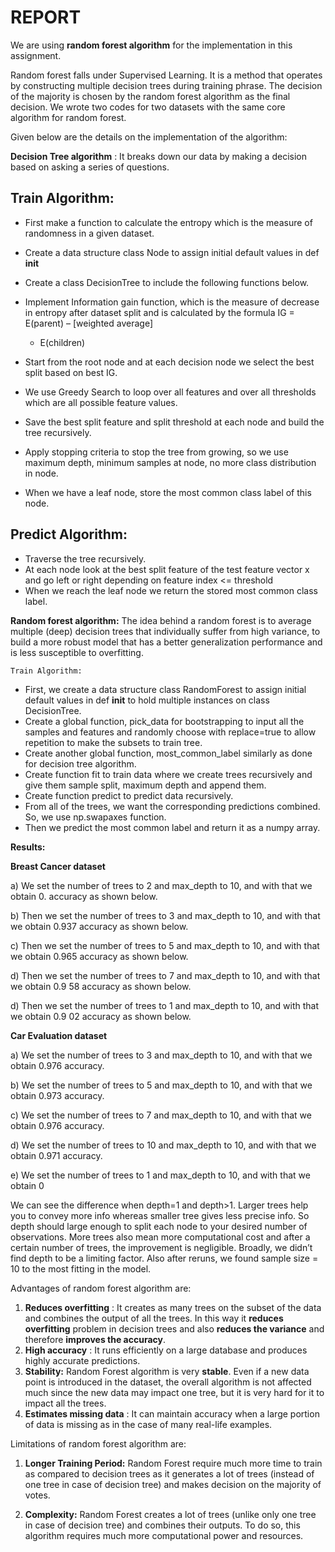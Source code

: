 # REPORT

We are using **random forest algorithm** for the implementation in this assignment.

Random forest falls under Supervised Learning. It is a method that operates by constructing
multiple decision trees during training phrase. The decision of the majority is chosen by the
random forest algorithm as the final decision.
We wrote two codes for two datasets with the same core algorithm for random forest.

Given below are the details on the implementation of the algorithm:

**Decision Tree algorithm** : It breaks down our data by making a decision based on asking a
series of questions.

## Train Algorithm:

- First make a function to calculate the entropy which is the measure of randomness in a given dataset.

- Create a data structure class Node to assign initial default values in def __init__
- Create a class DecisionTree to include the following functions below.
- Implement Information gain function, which is the measure of decrease in entropy
    after dataset split and is calculated by the formula IG = E(parent) – [weighted average]
    * E(children)
- Start from the root node and at each decision node we select the best split based on
    best IG.
- We use Greedy Search to loop over all features and over all thresholds which are all
    possible feature values.
- Save the best split feature and split threshold at each node and build the tree
    recursively.
- Apply stopping criteria to stop the tree from growing, so we use maximum depth,
    minimum samples at node, no more class distribution in node.
- When we have a leaf node, store the most common class label of this node.

## Predict Algorithm:

- Traverse the tree recursively.
- At each node look at the best split feature of the test feature vector x and go left or
    right depending on feature index <= threshold
- When we reach the leaf node we return the stored most common class label.


**Random forest algorithm:** The idea behind a random forest is to average multiple (deep)
decision trees that individually suffer from high variance, to build a more robust model that
has a better generalization performance and is less susceptible to overfitting.

```
Train Algorithm:
```
- First, we create a data structure class RandomForest to assign initial default values in
    def __init__ to hold multiple instances on class DecisionTree.
- Create a global function, pick_data for bootstrapping to input all the samples and
    features and randomly choose with replace=true to allow repetition to make the
    subsets to train tree.
- Create another global function, most_common_label similarly as done for decision
    tree algorithm.
- Create function fit to train data where we create trees recursively and give them
    sample split, maximum depth and append them.
- Create function predict to predict data recursively.
- From all of the trees, we want the corresponding predictions combined. So, we use
    np.swapaxes function.
- Then we predict the most common label and return it as a numpy array.

**Results:**

**Breast Cancer dataset**

a) We set the number of trees to 2 and max_depth to 10, and with that we obtain 0.
accuracy as shown below.

b) Then we set the number of trees to 3 and max_depth to 10, and with that we obtain
0.937 accuracy as shown below.

c) Then we set the number of trees to 5 and max_depth to 10, and with that we obtain
0.965 accuracy as shown below.

d) Then we set the number of trees to 7 and max_depth to 10, and with that we obtain
0.9 58 accuracy as shown below.

d) Then we set the number of trees to 1 and max_depth to 10, and with that we obtain
0.9 02 accuracy as shown below.

**Car Evaluation dataset**

a) We set the number of trees to 3 and max_depth to 10, and with that we obtain 0.976
accuracy.

b) We set the number of trees to 5 and max_depth to 10, and with that we obtain 0.973
accuracy.

c) We set the number of trees to 7 and max_depth to 10, and with that we obtain 0.976
accuracy.

d) We set the number of trees to 10 and max_depth to 10, and with that we obtain 0.971 accuracy.

e) We set the number of trees to 1 and max_depth to 10, and with that we obtain 0

We can see the difference when depth=1 and depth>1. Larger trees help you to convey more info whereas smaller tree gives less precise info. So depth should
large enough to split each node to your desired number of observations. More trees also
mean more computational cost and after a certain number of trees, the improvement is
negligible. Broadly, we didn’t find depth to be a limiting factor. Also after reruns, we found
sample size = 10 to the most fitting in the model.

Advantages of random forest algorithm are:

1. **Reduces overfitting** : It creates as many trees on the subset of the data and combines
    the output of all the trees. In this way it **reduces overfitting** problem in decision
    trees and also **reduces the variance** and therefore **improves the accuracy**.
2. **High accuracy** : It runs efficiently on a large database and produces highly accurate
    predictions.
3. **Stability:** Random Forest algorithm is very **stable**. Even if a new data point is
    introduced in the dataset, the overall algorithm is not affected much since the new
    data may impact one tree, but it is very hard for it to impact all the trees.
4. **Estimates missing data** : It can maintain accuracy when a large portion of data is
    missing as in the case of many real-life examples.

Limitations of random forest algorithm are:

1. **Longer Training Period:** Random Forest require much more time to train as
    compared to decision trees as it generates a lot of trees (instead of one tree in case
    of decision tree) and makes decision on the majority of votes.

2. **Complexity:** Random Forest creates a lot of trees (unlike only one tree in case of
    decision tree) and combines their outputs. To do so, this algorithm requires much
    more computational power and resources.
